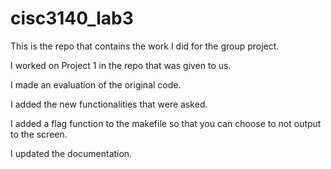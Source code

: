 # cisc3140_lab3




This is the repo that contains the work I did for the group project.

I worked on Project 1 in the repo that was given to us.

I made an evaluation of the original code.

I added the new functionalities that were asked.

I added a flag function to the makefile so that you can choose to not output to the screen.

I updated the documentation.
